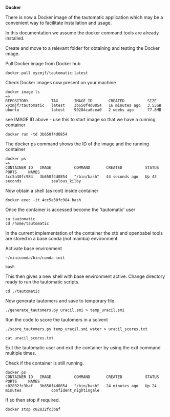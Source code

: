 
**Docker**

There is now a Docker image of the tautomatic application which may be 
a convenient way to facilitate installation and usage. 

In this documentation we assume the docker command tools are already installed. 

Create and move to a relevant folder for obtaining and testing the Docker image.

Pull Docker image from Docker hub

```
docker pull xyzmjf/tautomatic:latest
```
Check Docker images now present on your machine

```
docker image ls
=> 
REPOSITORY          TAG       IMAGE ID       CREATED          SIZE
xyzmjf/tautomatic   latest    3b650f4d0854   16 minutes ago   3.55GB
ubuntu              latest    99284ca6cea0   2 weeks ago      77.8MB
```

see IMAGE ID above - use this to start image so that we have a running container
```
docker run -td 3b650f4d0854
```
The docker ps command shows the ID of the image and the running container
```
docker ps
=> 
CONTAINER ID   IMAGE          COMMAND       CREATED          STATUS          PORTS     NAMES
4cc5a30fc984   3b650f4d0854   "/bin/bash"   44 seconds ago   Up 43 seconds             zealous_kilby
```

Now obtain a shell (as root) inside container
```
docker exec -it 4cc5a30fc984 bash
```

Once the container is accessed become the 'tautomatic' user
```
su tautomatic
cd /home/tautomatic
```

In the current implementation of the container the xtb and openbabel tools are stored
in a base conda (not mamba) environment.

Activate base environment 
```
~/miniconda/bin/conda init

bash
```

This then gives a new shell with base environment active.
Change directory ready to run the tautomatic scripts.

```
cd ./tautomatic 
```

Now generate tautomers and save to temporary file. 
```
./generate_tautomers.py uracil.smi > temp_uracil.smi
```

Run the code to score the tautomers in a solvent
```
./score_tautomers.py temp_uracil.smi water > uracil_scores.txt

cat uracil_scores.txt
```

Exit the tautomatic user and exit the container by using the exit command multiple times.

Check if the container is still running.
```
docker ps
CONTAINER ID   IMAGE          COMMAND       CREATED          STATUS          PORTS     NAMES
c02832fc3baf   3b650f4d0854   "/bin/bash"   24 minutes ago   Up 24 minutes             confident_nightingale
```

If so then stop if required.
```
docker stop c02832fc3baf
```

